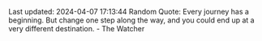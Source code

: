 Last updated: 2024-04-07 17:13:44
Random Quote: Every journey has a beginning. But change one step along the way, and you could end up at a very different destination. - The Watcher